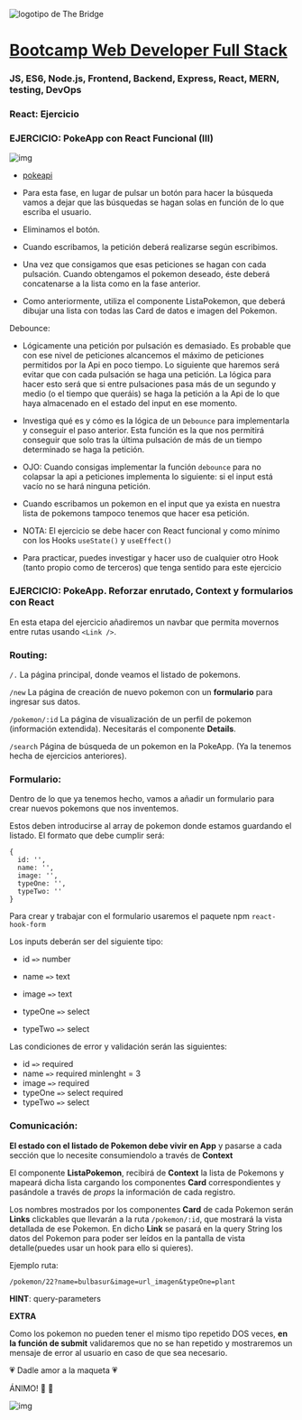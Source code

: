 ![logotipo de The Bridge](https://user-images.githubusercontent.com/27650532/77754601-e8365180-702b-11ea-8bed-5bc14a43f869.png  "logotipo de The Bridge")
# [Bootcamp Web Developer Full Stack](https://www.thebridge.tech/bootcamps/bootcamp-fullstack-developer/)
### JS, ES6, Node.js, Frontend, Backend, Express, React, MERN, testing, DevOps

### React: Ejercicio

### EJERCICIO: PokeApp con React Funcional (III)

![img](../../assets/react/pokeapp/gameboy.jpg)

- [pokeapi](https://pokeapi.co/)

- Para esta fase, en lugar de pulsar un botón para hacer la búsqueda vamos a dejar que las búsquedas se hagan solas en función de lo que escriba el usuario.
- Eliminamos el botón.
- Cuando escribamos, la petición deberá realizarse según escribimos. 
- Una vez que consigamos que esas peticiones se hagan con cada pulsación. Cuando obtengamos el pokemon deseado, éste deberá concatenarse a la lista como en la fase anterior.
- Como anteriormente, utiliza el componente ListaPokemon, que deberá dibujar una lista con todas las Card de datos e imagen del Pokemon.

Debounce:
- Lógicamente una petición por pulsación es demasiado. Es probable que con ese nivel de peticiones alcancemos el máximo de peticiones permitidos por la Api en poco tiempo. Lo siguiente que haremos será evitar que con cada pulsación se haga una petición. La lógica para hacer esto será que si entre pulsaciones pasa más de un segundo y medio (o el tiempo que queráis) se haga la petición a la Api de lo que haya almacenado en el estado del input en ese momento.
- Investiga qué es y cómo es la lógica de un `Debounce` para implementarla y conseguir el paso anterior. Esta función es la que nos permitirá conseguir que solo tras la última pulsación de más de un tiempo determinado se haga la petición.
- OJO: Cuando consigas implementar la función `debounce` para no colapsar la api a peticiones implementa lo siguiente: si el input está vacío no se hará ninguna petición.
- Cuando escribamos un pokemon en el input que ya exista en nuestra lista de pokemons tampoco tenemos que hacer esa petición.

- NOTA: El ejercicio se debe hacer con React funcional y como mínimo con los Hooks `useState()` y `useEffect()`
- Para practicar, puedes investigar y hacer uso de cualquier otro Hook (tanto propio como de terceros) que tenga sentido para este ejercicio


### EJERCICIO: PokeApp. Reforzar enrutado, Context y formularios con React

En esta etapa del ejercicio añadiremos un navbar que permita movernos entre rutas usando `<Link />`.

### Routing:

`/.` La página principal, donde veamos el listado de pokemons.

`/new` La página de creación de nuevo pokemon con un **formulario** para ingresar sus datos. 

`/pokemon/:id` La página de visualización de un perfil de pokemon (información extendida). Necesitarás el componente **Details**.

`/search` Página de búsqueda de un pokemon en la PokeApp. (Ya la tenemos hecha de ejercicios anteriores).

### Formulario:

Dentro de lo que ya tenemos hecho, vamos a añadir un formulario para crear nuevos pokemons que nos inventemos.

Estos deben introducirse al array de pokemon donde estamos guardando el listado.
El formato que debe cumplir será:
```JS
{
  id: '',
  name: '',
  image: '',
  typeOne: '',
  typeTwo: ''
}
```
Para crear y trabajar con el formulario usaremos el paquete npm `react-hook-form`

Los inputs deberán ser del siguiente tipo:

- id `=>` number

- name `=>` text

- image `=>` text

- typeOne `=>` select

- typeTwo `=>` select

Las condiciones de error y validación serán las siguientes:

- id `=>` required
- name `=>` required minlenght = 3
- image `=>` required
- typeOne `=>` select required
- typeTwo `=>` select

### Comunicación:

**El estado con el listado de Pokemon debe vivir en App** y pasarse a cada sección que lo necesite consumiendolo a través de **Context**

El componente **ListaPokemon**, recibirá de **Context** la lista de Pokemons y mapeará dicha lista cargando los componentes **Card** correspondientes y pasándole a través de *props* la información de cada registro.

Los nombres mostrados por los componentes **Card** de cada Pokemon serán **Links** clickables que llevarán a la ruta `/pokemon/:id`, que mostrará la vista detallada de ese Pokemon. En dicho **Link** se pasará en la query String los datos del Pokemon para poder ser leídos en la pantalla de vista detalle(puedes usar un hook para ello si quieres). 

Ejemplo ruta:

`/pokemon/22?name=bulbasur&image=url_imagen&typeOne=plant`

**HINT**: query-parameters

**EXTRA**

Como los pokemon no pueden tener el mismo tipo repetido DOS veces, **en la función de submit** validaremos que no se han repetido y mostraremos un mensaje de error al usuario en caso de que sea necesario.

💗 Dadle amor a la maqueta 💗

ÁNIMO! 🚀 🌠

![img](../../assets/react/pokeapp/dog.gif)




